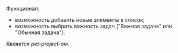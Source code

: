 Функционал: 
- возможность добавить новые элементы в список;
- возможность выбрать важность задач ("Важная задача" или "Обычная задача").

*Является pet-project-ом.*

